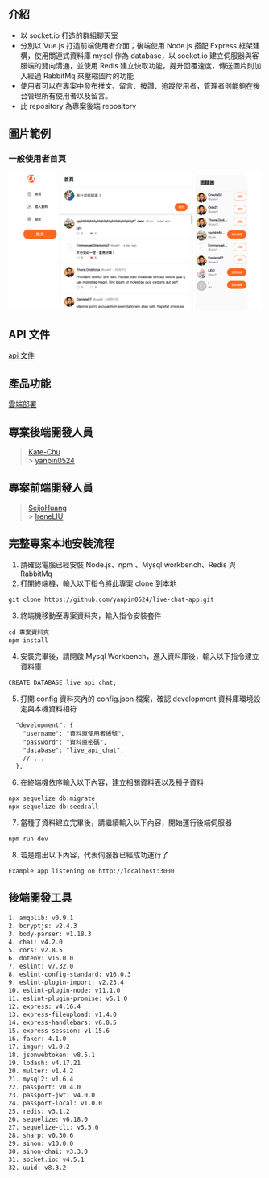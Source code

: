 ## 介紹

<ul>
  <li>以 socket.io 打造的群組聊天室</li>
  <li>分別以 Vue.js 打造前端使用者介面；後端使用 Node.js 搭配 Express 框架建構，使用關連式資料庫 mysql 作為 database，以 socket.io 建立伺服器與客服端的雙向溝通，並使用 Redis 建立快取功能，提升回覆速度，傳送圖片則加入經過 RabbitMq 來壓縮圖片的功能</li>
  <li>使用者可以在專案中發布推文、留言、按讚、追蹤使用者，管理者則能夠在後台管理所有使用者以及留言。</li>
  <li>此 repository 為專案後端 repository</li>
</ul>

## 圖片範例

### 一般使用者首頁

![image](https://github.com/yanpin0524/live-chat-app/blob/master/public/index.png)

## API 文件

[api 文件](https://www.notion.so/API-166fecbd8f684735af346e816aa26747)

## 產品功能

[雲端部署](https://irene289.github.io/alphatown-vue-socket/#/)<br>

## 專案後端開發人員

> [Kate-Chu](https://github.com/Kate-Chu)<br> > [yanpin0524](https://github.com/yanpin0524)

## 專案前端開發人員

> [SeijoHuang](https://github.com/SeijoHuang)<br> > [IreneLIU](https://github.com/Irene289)

## 完整專案本地安裝流程

1. 請確認電腦已經安裝 Node.js、npm 、Mysql workbench、Redis 與 RabbitMq
2. 打開終端機，輸入以下指令將此專案 clone 到本地

```
git clone https://github.com/yanpin0524/live-chat-app.git
```

3. 終端機移動至專案資料夾，輸入指令安裝套件

```
cd 專案資料夾
npm install
```

4. 安裝完畢後，請開啟 Mysql Workbench，進入資料庫後，輸入以下指令建立資料庫

```
CREATE DATABASE live_api_chat;
```

5. 打開 config 資料夾內的 config.json 檔案，確認 development 資料庫環境設定與本機資料相符

```
  "development": {
    "username": "資料庫使用者帳號",
    "password": "資料庫密碼",
    "database": "live_api_chat",
    // ...
  },
```

6. 在終端機依序輸入以下內容，建立相關資料表以及種子資料

```
npx sequelize db:migrate
npx sequelize db:seed:all
```

7. 當種子資料建立完畢後，請繼續輸入以下內容，開始運行後端伺服器

```
npm run dev
```

8. 若是跑出以下內容，代表伺服器已經成功運行了

```
Example app listening on http://localhost:3000
```

## 後端開發工具

    1. amqplib: v0.9.1
    2. bcryptjs: v2.4.3
    3. body-parser: v1.18.3
    4. chai: v4.2.0
    5. cors: v2.8.5
    6. dotenv: v16.0.0
    7. eslint: v7.32.0
    8. eslint-config-standard: v16.0.3
    9. eslint-plugin-import: v2.23.4
    10. eslint-plugin-node: v11.1.0
    11. eslint-plugin-promise: v5.1.0
    12. express: v4.16.4
    13. express-fileupload: v1.4.0
    14. express-handlebars: v6.0.5
    15. express-session: v1.15.6
    16. faker: 4.1.0
    17. imgur: v1.0.2
    18. jsonwebtoken: v8.5.1
    19. lodash: v4.17.21
    20. multer: v1.4.2
    21. mysql2: v1.6.4
    22. passport: v0.4.0
    23. passport-jwt: v4.0.0
    24. passport-local: v1.0.0
    25. redis: v3.1.2
    26. sequelize: v6.18.0
    27. sequelize-cli: v5.5.0
    28. sharp: v0.30.6
    29. sinon: v10.0.0
    30. sinon-chai: v3.3.0
    31. socket.io: v4.5.1
    32. uuid: v8.3.2

